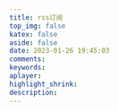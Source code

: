 ```yaml
---
title: rss订阅
top_img: false
katex: false
aside: false
date: 2023-01-26 19:45:03
comments:
keywords:
aplayer:
highlight_shrink:
description:
---
```


<div id="hexo-circle-of-friends-root"></div>
<script>
    let UserConfig = {
        // 填写你的api地址
        private_api_url: 'https://rss.sion.tk/',
        // 点击加载更多时，一次最多加载几篇文章，默认10
        page_turning_number: 10,
        // 头像加载失败时，默认头像地址
        error_img: 'https://sdn.geekzu.org/avatar/57d8260dfb55501c37dde588e7c3852c',
        // 进入页面时第一次的排序规则
        sort_rule: 'created'
    }
</script>

<script type="text/javascript" src="https://npm.elemecdn.com/fcircle-theme-yyyz@1.0.5/dist/app.min.js"></script>
<script type="text/javascript" src="https://npm.elemecdn.com/fcircle-theme-yyyz@1.0.5/dist/bundle.js"></script>